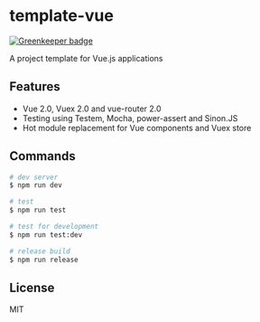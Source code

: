 # template-vue

[![Greenkeeper badge](https://badges.greenkeeper.io/ktsn/template-vue.svg)](https://greenkeeper.io/)

A project template for Vue.js applications

## Features

- Vue 2.0, Vuex 2.0 and vue-router 2.0
- Testing using Testem, Mocha, power-assert and Sinon.JS
- Hot module replacement for Vue components and Vuex store

## Commands

```sh
# dev server
$ npm run dev

# test
$ npm run test

# test for development
$ npm run test:dev

# release build
$ npm run release
```
## License

MIT
